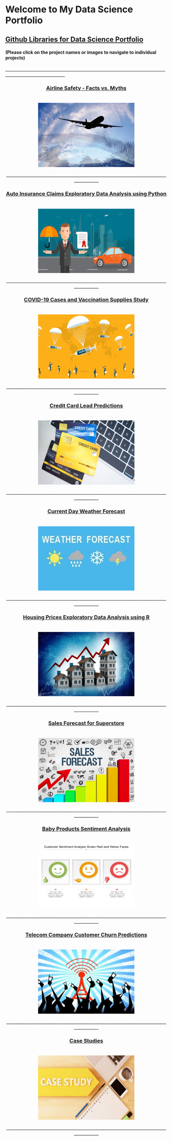 # Welcome to My Data Science Portfolio


## [Github Libraries for Data Science Portfolio](https://github.com/pchougule-ms/pchougule-ms/tree/main/Data%20Science%20Portfolio)
#### (Please click on the project names or images to navigate to individual projects)


<p align="justify">___________________________________________________________________________________________________________</p>

<h3 align="center">
<a href="https://github.com/pchougule-ms/pchougule-ms/tree/main/Data%20Science%20Portfolio/Airline%20Safety">
<u>Airline Safety - Facts vs. Myths</u> <p/><br/>
<img align="center" src="images/AirSafety_flightsafety.org_resource_aviation-safety-network.jpg" width="300" height="200"/>
</a></h3>

<p align="center">__________________________________________________________________________________________</p>


<h3 align="center">
<a href="https://github.com/pchougule-ms/pchougule-ms/tree/main/Data%20Science%20Portfolio/Auto%20Insurance%20Claims%20EDA%20using%20Python"> 
<u>Auto Insurance Claims Exploratory Data Analysis using Python</u> <p/><br/>
<img align="center" src="images/car-insurance_httpsblog.servicemarket.comwp-contentuploads201610everything-you-need-to-know-about-car-insurance-2.jpg" width="300" height="200"/> 
</a></h3>

<p align="center">__________________________________________________________________________________________</p>


<h3 align="center">
<a href="https://github.com/pchougule-ms/pchougule-ms/tree/main/Data%20Science%20Portfolio/COVID-19%20Cases%20and%20Vaccination%20supplies%20study"> 
<u>COVID-19 Cases and Vaccination Supplies Study</u> <p/><br/>
<img align="center" src="images/covid_vaccine_study_https_www.yalemedicine.org_news_covid-19-vaccine-comparison.jpg" width="300" height="200"/>
</a></h3>

<p align="center">__________________________________________________________________________________________</p>


<h3 align="center">
<a href="https://github.com/pchougule-ms/pchougule-ms/tree/main/Data%20Science%20Portfolio/Credit%20Card%20Lead%20Predictions">
<u>Credit Card Lead Predictions</u> <p/><br/>
<img align="center" src="images/Credit_Card_financialwellness_utah_edublogposts2020Junenewsletter_php.jpg"  width="300" height="200"/>
</a></h3>

<p align="center">__________________________________________________________________________________________</p>


<h3 align="center">
<a href="https://github.com/pchougule-ms/pchougule-ms/tree/main/Data%20Science%20Portfolio/Current%20Day%20Weather%20Forecast">
<u>Current Day Weather Forecast</u> <p/><br/>
<img align="center" src="images/weather_image_https_newsonair.gov.in_News_title_Weather-conditions-of-various-places-across-country&id_390362.jpg" width="300" height="200"/>
</a></h3>

<p align="center">__________________________________________________________________________________________</p>


<h3 align="center">
<a href="https://github.com/pchougule-ms/pchougule-ms/tree/main/Data%20Science%20Portfolio/Housing%20Prices%20EDA%20using%20R">
<u>Housing Prices Exploratory Data Analysis using R</u> <p/><br/>
<img align="center" src="images/housing_https_miro.medium.com_max_1400_1_Zr0rsnWzE0A_fqCHfDndMA.jpg" width="300" height="200"/> 
</a></h3>

<p align="center">__________________________________________________________________________________________</p>



<h3 align="center">
<a href="https://github.com/pchougule-ms/pchougule-ms/tree/main/Data%20Science%20Portfolio/Sales%20Forecast%20for%20Superstore">
<u>Sales Forecast for Superstore</u> <p/><br/>
<img align="center" src="images/Sales-Forecast_https_sopsa.org_articles_the-complete-guide-to-building-a-sales-forecast.jpg" width="300" height="200"/>
</a></h3>

<p align="center">__________________________________________________________________________________________</p>



<h3 align="center">
<a href="https://github.com/pchougule-ms/pchougule-ms/tree/main/Data%20Science%20Portfolio/Sentiment%20Analysis">
<u>Baby Products Sentiment Analysis</u> <p/><br/>
<img align="center" src="images/Sentiment_Analysis_https_www.slidegeeks.com_shapes_product_customer-sentiment-analysis-green-red-and-yellow-faces-ppt-powerpoint-presentation-ideas-layout.jpg" width="300" height="200"/>
</a></h3>

<p align="center">__________________________________________________________________________________________</p>



<h3 align="center">
<a href="https://github.com/pchougule-ms/pchougule-ms/tree/main/Data%20Science%20Portfolio/Telecom%20Company%20Customer%20Churn%20Predictions"> <u>Telecom Company Customer Churn Predictions</u> <p/><br/>
<img align="center" src="images/Telco_customer_churn_https_www.tibco.com_blog_wp-content_uploads_2013_01_17450178.cms_.jpg" width="300" height="200"/>
</a></h3>

<p align="center">__________________________________________________________________________________________</p>



<h3 align="center">
<a href="https://github.com/pchougule-ms/pchougule-ms/tree/main/Data%20Science%20Portfolio/Case%20Studies%20-%20Individual">
<u>Case Studies</u> <p/><br/>
<img align="center" src="images/Case_studies_https_technologyadvice.com_blog_marketing_write-case-studies.jpg" width="300" height="200"/> 
</a></h3>

<p align="center">__________________________________________________________________________________________</p>


